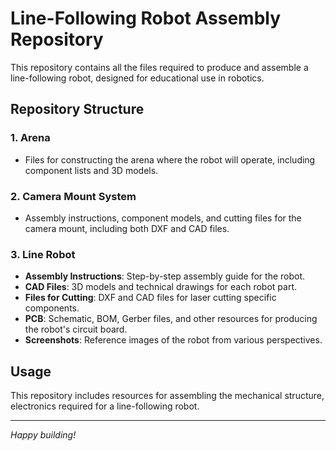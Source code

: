 # Line-Following Robot Assembly Repository

This repository contains all the files required to produce and assemble a line-following robot, designed for educational use in robotics.

## Repository Structure

### 1. **Arena**
   - Files for constructing the arena where the robot will operate, including component lists and 3D models.

### 2. **Camera Mount System**
   - Assembly instructions, component models, and cutting files for the camera mount, including both DXF and CAD files.

### 3. **Line Robot**
   - **Assembly Instructions**: Step-by-step assembly guide for the robot.
   - **CAD Files**: 3D models and technical drawings for each robot part.
   - **Files for Cutting**: DXF and CAD files for laser cutting specific components.
   - **PCB**: Schematic, BOM, Gerber files, and other resources for producing the robot's circuit board.
   - **Screenshots**: Reference images of the robot from various perspectives.

## Usage

This repository includes resources for assembling the mechanical structure, electronics required for a line-following robot.

---

*Happy building!*
